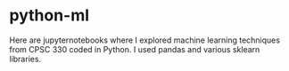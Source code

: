 # python-ml

Here are jupyternotebooks where I explored machine learning techniques from CPSC 330 coded in Python. I used pandas and various sklearn libraries.
